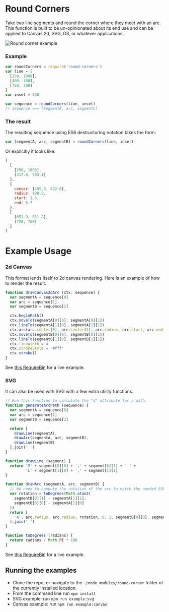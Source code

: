# Round Corners

Take two line segments and round the corner where they meet with an arc. This function is built to be un-opinionated about its end use and can be applied to Canvas 2d, SVG, D3, or whatever applications.

![Round corner example](http://gregtatum.com/tmp/round-corner.png)

### Example

```js
var roundCorners = require('round-corners')
var line = [
  [250, 1000],
  [400, 100],
  [750, 700]
]
var inset = 500

var sequence = roundCorners(line, inset)
// sequence === [segmentA, arc, segmentC]
```

### The result

The resulting sequence using ES6 destructuring notation takes the form:

```js
var [segmentA, arc, segmentB] = roundCorners(line, inset)
```

Or explicitly it looks like:

```js
[
  [
    [250, 1000],
    [317.8, 593.1]
  ],
  {
    center: [495.9, 622.8],
    radius: 180.5,
    start: 3.3,
    end: 5.7
  },
  [
    [651.9, 531.8],
    [750, 700]
  ]
]
```

# Example Usage

### 2d Canvas

This format lends itself to 2d canvas rendering. Here is an example of how to render the result.

```js
function drawCanvas2dArc (ctx, sequence) {
  var segmentA = sequence[0]
  var arc = sequence[1]
  var segmentB = sequence[2]

  ctx.beginPath()
  ctx.moveTo(segmentA[0][0], segmentA[0][1])
  ctx.lineTo(segmentA[1][0], segmentA[1][1])
  ctx.arc(arc.center[0], arc.center[1], arc.radius, arc.start, arc.end)
  ctx.moveTo(segmentB[0][0], segmentB[0][1])
  ctx.lineTo(segmentB[1][0], segmentB[1][1])
  ctx.lineWidth = 4
  ctx.strokeStyle = '#fff'
  ctx.stroke()
}
```

See [this RequireBin](http://requirebin.com/?gist=1f983fa07402e55b4cd2d04a17b020e0) for a live example.

### SVG

It can also be used with SVG with a few extra utility functions.

```js
// Run this function to calculate the "d" attribute for a path.
function generateArcPath (sequence) {
  var segmentA = sequence[0]
  var arc = sequence[1]
  var segmentB = sequence[2]

  return [
    drawLine(segmentA),
    drawArc(segmentA, arc, segmentB),
    drawLine(segmentB)
  ].join(' ')
}

function drawLine (segment) {
  return 'M' + segment[0][0] + ',' + segment[0][1] + ' ' +
         'L' + segment[1][0] + ',' + segment[1][1]
}

function drawArc (segmentA, arc, segmentB) {
  // We need to compute the rotation of the arc to match the needed SVG format.
  var rotation = toDegrees(Math.atan2(
    segmentB[0][1] - segmentA[1][1],
    segmentB[0][0] - segmentA[1][0]
  ))
  return [
    'A', arc.radius, arc.radius, rotation, 0, 1, segmentB[0][0], segmentB[0][1]
  ].join(' ')
}

function toDegrees (radians) {
  return radians / Math.PI * 180
}
```

See [this RequireBin](http://requirebin.com/?gist=d5ce508e7bb2e37bf828c0cacd5ddd06) for a live example.

## Running the examples

* Clone the repo, or navigate to the `./node_modules/round-corner` folder of the currently installed location.
* From the command line run `npm install`
* SVG example: run `npm run example:svg`
* Canvas example: run `npm run example:canvas`
